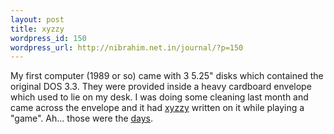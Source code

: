 ```yaml
--- 
layout: post
title: xyzzy
wordpress_id: 150
wordpress_url: http://nibrahim.net.in/journal/?p=150
---
```

My first computer (1989 or so) came with 3 5.25" disks which contained the original DOS 3.3. They were provided inside a heavy cardboard envelope which used to lie on my desk. I was doing some cleaning last month and came across the envelope and it had <a href="http://en.wikipedia.org/wiki/Xyzzy">xyzzy</a> written on it while playing a "game". Ah... those were the <a href="http://en.wikipedia.org/wiki/Colossal_Cave_Adventure">days</a>.
